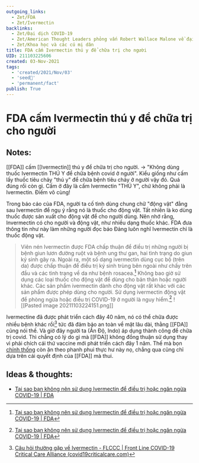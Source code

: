 ```yaml
---
outgoing_links:
  - Zet/FDA
  - Zet/Ivermectin
backlinks:
  - Zet/Đại dịch COVID-19
  - Zet/American Thought Leaders phỏng vấn Robert Wallace Malone về đại dịch covid 19
  - Zet/Khoa học và các cú mị dân
title: FDA cấm Ivermectin thú y để chữa trị cho người
UID: 211103225606
created: 03-Nov-2021
tags:
  - 'created/2021/Nov/03'
  - 'seed🥜'
  - 'permanent/fact'
publish: True
---
```

# FDA cấm Ivermectin thú y để chữa trị cho người

## Notes:
[[FDA]] cấm [[Ivermectin]] thú y để chữa trị cho người.
-> "Không dùng thuốc Ivermectin THÚ Y để chữa bệnh covid ở người". Kiểu giống như cấm lấy thuốc tiêu chảy "thú y" để chữa bệnh tiêu chảy ở người vậy đó. Quá đúng rồi còn gì. Cấm ở đây là cấm Ivermectin "THÚ Y", chứ không phải là Ivermectin. Điếm vô cùng!

Trong báo cáo của FDA, người ta cố tình dùng chung chữ "động vật" đằng sau Ivermectin để ngụ ý rằng nó là thuốc cho động vật. Tất nhiên là ko dùng thuốc được sản xuất cho động vật để cho người dùng. Nên nhớ rằng, Invermectin có cho người và động vật, như nhiều dạng thuốc khác. FDA đưa thông tin như này làm những người đọc báo Đảng luôn nghĩ Ivermectin chỉ là thuốc động vật.

> Viên nén Ivermectin được FDA chấp thuận để điều trị những người bị bệnh giun lươn đường ruột và bệnh ung thư gan, hai tình trạng do giun ký sinh gây ra. Ngoài ra, một số dạng ivermectin dùng cục bộ (trên da) được chấp thuận để điều trị ký sinh trùng bên ngoài như chấy trên đầu và các tình trạng về da như bệnh rosacea.[^fda]
> Không bao giờ sử dụng các loại thuốc cho động vật để dùng cho bản thân hoặc người khác. Các sản phẩm ivermectin dành cho động vật rất khác với các sản phẩm được phép dùng cho người. Sử dụng ivermectin động vật để phòng ngừa hoặc điều trị COVID-19 ở người là nguy hiểm.[^fda]
![[Pasted image 20211103224151.png]]

Ivermectine đã được phát triển cách đây 40 năm, nó có thể chữa được nhiều bệnh khác rồi[^4] tức đã đảm bảo an toàn về mặt lâu dài, thằng [[FDA]] cũng nói thế. Và giờ đây người ta (Ấn Độ, Indo) áp dụng thành công để chữa trị covid. Thì chẳng có lý do gì mà  [[FDA]] không đồng thuận sử dụng thay vì phải chích cái thứ vaccine mới phát triển cách đây 1 năm. Thế mà bọn [chính thống](https://plo.vn/quoc-te/thuc-hu-chuyen-dung-thuoc-tay-giun-ivermectin-tri-covid19-1013052.html) còn ăn theo phanh phui thực hư này nọ, chẳng qua cũng chỉ dựa trên cái quyết định của [[FDA]] mà thui. 

## Ideas & thoughts:

- [Tại sao bạn không nên sử dụng Ivermectin để điều trị hoặc ngăn ngừa COVID-19 | FDA](https://www.fda.gov/consumers/consumer-updates/tai-sao-ban-khong-nen-su-dung-ivermectin-de-dieu-tri-hoac-ngan-ngua-covid-19#:~:text=Vi%C3%AAn%20n%C3%A9n%20Ivermectin%20%C4%91%C6%B0%E1%BB%A3c%20FDA,v%E1%BB%81%20da%20nh%C6%B0%20b%E1%BB%87nh%20rosacea.)


[^fda]:[Tại sao bạn không nên sử dụng Ivermectin để điều trị hoặc ngăn ngừa COVID-19 | FDA](https://www.fda.gov/consumers/consumer-updates/tai-sao-ban-khong-nen-su-dung-ivermectin-de-dieu-tri-hoac-ngan-ngua-covid-19#:~:text=Vi%C3%AAn%20n%C3%A9n%20Ivermectin%20%C4%91%C6%B0%E1%BB%A3c%20FDA,v%E1%BB%81%20da%20nh%C6%B0%20b%E1%BB%87nh%20rosacea.)
[^4]:[Câu hỏi thường gặp về Ivermectin - FLCCC | Front Line COVID-19 Critical Care Alliance (covid19criticalcare.com)](https://covid19criticalcare.com/vi/ivermectin-trong-covid-19/c%C3%A2u-h%E1%BB%8Fi-th%C6%B0%E1%BB%9Dng-g%E1%BA%B7p-tr%C3%AAn-ivermectin/)
